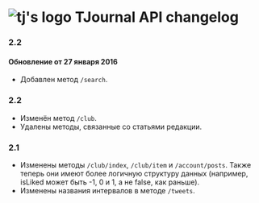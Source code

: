 # ![tj's logo](http://tjournal.ru/static/main/img/logos/logo-github-markdown.png) TJournal API changelog

### 2.2
#### Обновление от 27 января 2016
- Добавлен метод `/search`.

### 2.2
- Изменён метод `/club`.
- Удалены методы, связанные со статьями редакции.

### 2.1
- Изменены методы `/club/index`, `/club/item` и `/account/posts`. Также теперь они имеют более логичную структуру данных (например, isLiked может быть -1, 0 и 1, а не false, как раньше).
- Изменены названия интервалов в методе `/tweets`.
